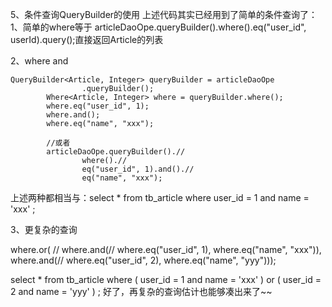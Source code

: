 5、条件查询QueryBuilder的使用
上述代码其实已经用到了简单的条件查询了：
1、简单的where等于
articleDaoOpe.queryBuilder().where().eq("user_id", userId).query();直接返回Article的列表

2、where and 

	QueryBuilder<Article, Integer> queryBuilder = articleDaoOpe
					.queryBuilder();
			Where<Article, Integer> where = queryBuilder.where();
			where.eq("user_id", 1);
			where.and();
			where.eq("name", "xxx");

			//或者
			articleDaoOpe.queryBuilder().//
					where().//
					eq("user_id", 1).and().//
					eq("name", "xxx");
					
					
上述两种都相当与：select * from tb_article where user_id = 1 and name = 'xxx' ; 

3、更复杂的查询

where.or(
					//
					where.and(//
							where.eq("user_id", 1), where.eq("name", "xxx")),
					where.and(//
							where.eq("user_id", 2), where.eq("name", "yyy")));
							
							
select * from tb_article where ( user_id = 1 and name = 'xxx' )  or ( user_id = 2 and name = 'yyy' )  ;
好了，再复杂的查询估计也能够凑出来了~~